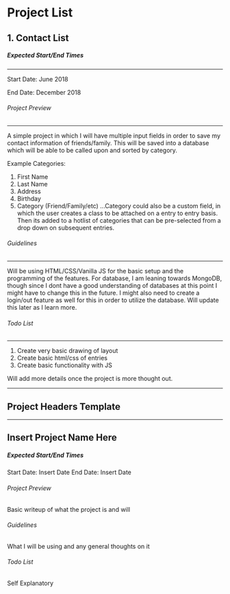 # Project List #

## 1. Contact List ##

##### Expected Start/End Times #####
---
Start Date: June 2018

End Date: December 2018

######  Project Preview ######
---
A simple project in which I will have multiple input fields in order to save my contact information of friends/family. This will be saved into a database which will be able to be called upon and sorted by category. 

Example Categories:
1. First Name
2. Last Name
3. Address
4. Birthday
5. Category (Friend/Family/etc)
...Category could also be a custom field, in which the user creates a class to be attached on a entry to entry basis. Then its added to a hotlist of categories that can be pre-selected from a drop down on subsequent entries.

######  Guidelines ######
---
Will be using HTML/CSS/Vanilla JS for the basic setup and the programming of the features. For database, I am leaning towards MongoDB, though since I dont have a good understanding of databases at this point I might have to change this in the future. I might also need to create a login/out feature as well for this in order to utilize the database. Will update this later as I learn more.

######  Todo List ######
---
1. Create very basic drawing of layout
2. Create basic html/css of entries
3. Create basic functionality with JS

Will add more details once the project is more thought out.





---
## Project Headers Template ##
---

## Insert Project Name Here ##

##### Expected Start/End Times #####
Start Date: Insert Date
End Date: Insert Date


######  Project Preview ######
Basic writeup of what the project is and will

######  Guidelines ######
What I will be using and any general thoughts on it

######  Todo List ######
Self Explanatory